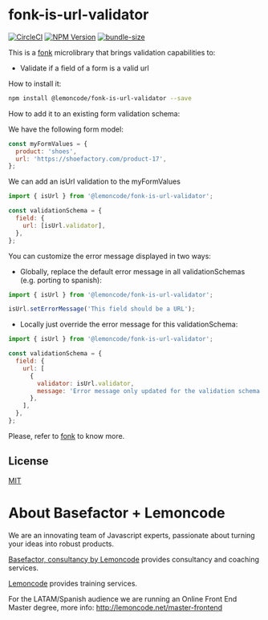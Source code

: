 # fonk-is-url-validator

[![CircleCI](https://badgen.net/github/status/Lemoncode/fonk-is-url-validator/master?icon=circleci&label=circleci)](https://circleci.com/gh/Lemoncode/fonk-is-url-validator/tree/master)
[![NPM Version](https://badgen.net/npm/v/@lemoncode/fonk-is-url-validator?icon=npm&label=npm)](https://www.npmjs.com/package/@lemoncode/fonk-is-url-validator)
[![bundle-size](https://badgen.net/bundlephobia/min/@lemoncode/fonk-is-url-validator)](https://bundlephobia.com/result?p=@lemoncode/fonk-is-url-validator)

This is a [fonk](https://github.com/Lemoncode/fonk) microlibrary that brings validation capabilities to:

- Validate if a field of a form is a valid url

How to install it:

```bash
npm install @lemoncode/fonk-is-url-validator --save
```

How to add it to an existing form validation schema:

We have the following form model:

```javascript
const myFormValues = {
  product: 'shoes',
  url: 'https://shoefactory.com/product-17',
};
```

We can add an isUrl validation to the myFormValues

```javascript
import { isUrl } from '@lemoncode/fonk-is-url-validator';

const validationSchema = {
  field: {
    url: [isUrl.validator],
  },
};
```

You can customize the error message displayed in two ways:

- Globally, replace the default error message in all validationSchemas (e.g. porting to spanish):

```javascript
import { isUrl } from '@lemoncode/fonk-is-url-validator';

isUrl.setErrorMessage('This field should be a URL');
```

- Locally just override the error message for this validationSchema:

```javascript
import { isUrl } from '@lemoncode/fonk-is-url-validator';

const validationSchema = {
  field: {
    url: [
      {
        validator: isUrl.validator,
        message: 'Error message only updated for the validation schema',
      },
    ],
  },
};
```

Please, refer to [fonk](https://github.com/Lemoncode/fonk) to know more.

## License

[MIT](./LICENSE)

# About Basefactor + Lemoncode

We are an innovating team of Javascript experts, passionate about turning your ideas into robust products.

[Basefactor, consultancy by Lemoncode](http://www.basefactor.com) provides consultancy and coaching services.

[Lemoncode](http://lemoncode.net/services/en/#en-home) provides training services.

For the LATAM/Spanish audience we are running an Online Front End Master degree, more info: http://lemoncode.net/master-frontend
